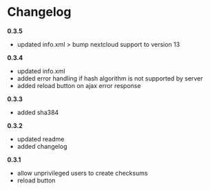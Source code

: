 Changelog
=========

**0.3.5**
- updated info.xml > bump nextcloud support to version 13

**0.3.4**
- updated info.xml
- added error handling if hash algorithm is not supported by server
- added reload button on ajax error response

**0.3.3**
- added sha384

**0.3.2**
- updated readme
- added changelog

**0.3.1**
- allow unprivileged users to create checksums
- reload button
